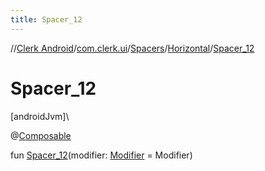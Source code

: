 ```yaml
---
title: Spacer_12
---
```

//[Clerk Android](../../../../index.html)/[com.clerk.ui](../../index.html)/[Spacers](../index.html)/[Horizontal](index.html)/[Spacer_12](-spacer_12.html)



# Spacer_12



[androidJvm]\




@[Composable](https://developer.android.com/reference/kotlin/androidx/compose/runtime/Composable.html)



fun [Spacer_12](-spacer_12.html)(modifier: [Modifier](https://developer.android.com/reference/kotlin/androidx/compose/ui/Modifier.html) = Modifier)





